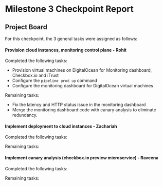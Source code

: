 # Milestone 3 Checkpoint Report

## Project Board


For this checkpoint, the 3 general tasks were assigned as follows:

#### Provision cloud instances, monitoring control plane - Rohit

Completed the following tasks:
- Provision virtual machines on DigitalOcean for Monitoring dashboard, Checkbox.io and iTrust
- Configure the ```pipeline prod up``` command
- Configure the monitoring dashboard for DigitalOcean virtual machines

Remaining tasks:
- Fix the latency and HTTP status issue in the monitoring dashboard
- Merge the monitoring dashboard code with canary analysis to eliminate redundancy.

#### Implement deployment to cloud instances - Zachariah

Completed the following tasks:


Remaining tasks:


#### Implement canary analysis (checkbox.io preview microservice) - Raveena

Completed the following tasks:


Remaining tasks:

